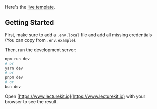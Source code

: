 Here's the [live template](https://lecturekit-template-1.vercel.app).

## Getting Started

First, make sure to add a `.env.local` file and add all missing credentials (You can copy from `.env.example`).

Then, run the development server:

```bash
npm run dev
# or
yarn dev
# or
pnpm dev
# or
bun dev
```

Open [https://www.lecturekit.io](https://www.lecturekit.io) with your browser to see the result.
